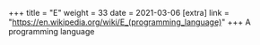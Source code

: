+++
title = "E"
weight = 33
date = 2021-03-06
[extra]
link = "https://en.wikipedia.org/wiki/E_(programming_language)"
+++
A programming language

